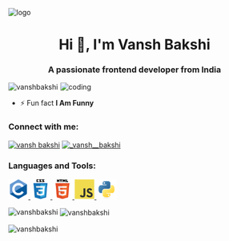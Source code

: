 ![logo](https://github.com/VanshBakshi/VanshBakshi/blob/main/Orange%20And%20White%20Gradient%20Workshop%20Banner.png)
<h1 align="center">Hi 👋, I'm Vansh Bakshi</h1>
<h3 align="center">A passionate frontend developer from India</h3>
<img align="right" alt="coding" width="400" src="https://i.pinimg.com/originals/81/17/8b/81178b47a8598f0c81c4799f2cdd4057.gif">
<p align="left"> <img src="https://komarev.com/ghpvc/?username=vanshbakshi&label=Profile%20views&color=0e75b6&style=flat" alt="vanshbakshi" /> </p>

- ⚡ Fun fact **I Am Funny**

<h3 align="left">Connect with me:</h3>
<p align="left">
<a href="https://linkedin.com/in/vansh bakshi" target="blank"><img align="center" src="https://raw.githubusercontent.com/rahuldkjain/github-profile-readme-generator/master/src/images/icons/Social/linked-in-alt.svg" alt="vansh bakshi" height="30" width="40" /></a>
<a href="https://instagram.com/_vansh__bakshi" target="blank"><img align="center" src="https://raw.githubusercontent.com/rahuldkjain/github-profile-readme-generator/master/src/images/icons/Social/instagram.svg" alt="_vansh__bakshi" height="30" width="40" /></a>
</p>

<h3 align="left">Languages and Tools:</h3>
<p align="left"> <a href="https://www.cprogramming.com/" target="_blank" rel="noreferrer"> <img src="https://raw.githubusercontent.com/devicons/devicon/master/icons/c/c-original.svg" alt="c" width="40" height="40"/> </a> <a href="https://www.w3schools.com/css/" target="_blank" rel="noreferrer"> <img src="https://raw.githubusercontent.com/devicons/devicon/master/icons/css3/css3-original-wordmark.svg" alt="css3" width="40" height="40"/> </a> <a href="https://www.w3.org/html/" target="_blank" rel="noreferrer"> <img src="https://raw.githubusercontent.com/devicons/devicon/master/icons/html5/html5-original-wordmark.svg" alt="html5" width="40" height="40"/> </a> <a href="https://developer.mozilla.org/en-US/docs/Web/JavaScript" target="_blank" rel="noreferrer"> <img src="https://raw.githubusercontent.com/devicons/devicon/master/icons/javascript/javascript-original.svg" alt="javascript" width="40" height="40"/> </a> <a href="https://www.python.org" target="_blank" rel="noreferrer"> <img src="https://raw.githubusercontent.com/devicons/devicon/master/icons/python/python-original.svg" alt="python" width="40" height="40"/> </a> </p>

<p><img align="left" src="https://github-readme-stats.vercel.app/api/top-langs?username=vanshbakshi&show_icons=true&locale=en&layout=compact" alt="vanshbakshi" /></p>

<p>&nbsp;<img align="center" src="https://github-readme-stats.vercel.app/api?username=vanshbakshi&show_icons=true&locale=en" alt="vanshbakshi" /></p>

<p><img align="center" src="https://github-readme-streak-stats.herokuapp.com/?user=vanshbakshi&" alt="vanshbakshi" /></p>
